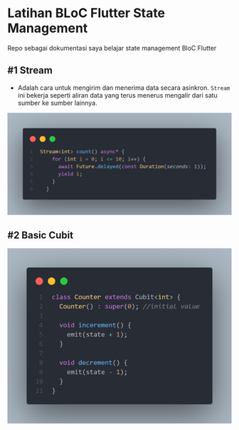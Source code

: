 # Latihan BLoC Flutter State Management

Repo sebagai dokumentasi saya belajar state management BloC Flutter

## #1 Stream

- Adalah cara untuk mengirim dan menerima data secara asinkron. `Stream` ini bekerja seperti aliran data yang terus menerus mengalir dari satu sumber ke sumber lainnya.

![stream pic](pic/stream.png)

## #2 Basic Cubit

![basic cubit pic](pic/basic_cubit.png)
